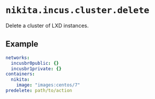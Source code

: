 
# `nikita.incus.cluster.delete`

Delete a cluster of LXD instances.

## Example

```yaml
networks:
  incusbr0public: {}
  incusbr1private: {}
containers:
  nikita:
    image: "images:centos/7"
predelete: path/to/action
```
